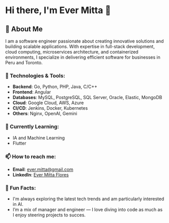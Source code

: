 # Hi there, I'm Ever Mitta 👋

## 🚀 About Me

I am a software engineer passionate about creating innovative solutions and building scalable applications. With expertise in full-stack development, cloud computing, microservices architecture, and containerized environments, I specialize in delivering efficient software for businesses in Peru and Toronto.

### 🔧 Technologies & Tools:
- **Backend**: Go, Python, PHP, Java, C/C++
- **Frontend**: Angular
- **Databases**: MySQL, PostgreSQL, SQL Server, Oracle, Elastic, MongoDB
- **Cloud**: Google Cloud, AWS, Azure
- **CI/CD**: Jenkins, Docker, Kubernetes
- **Others**: Nginx, OpenAI, Gemini

### 🌱 Currently Learning:
- IA and Machine Learning
- Flutter

### 📫 How to reach me:
- **Email**: ever.mitta@gmail.com
- **LinkedIn**: [Ever Mitta Flores](https://www.linkedin.com/in/evermittaflores/)

### 🎯 Fun Facts:
- I'm always exploring the latest tech trends and am particularly interested in AI.
- I’m a mix of manager and engineer — I love diving into code as much as I enjoy steering projects to succes.
